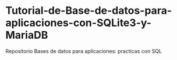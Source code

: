 # Tutorial-de-Base-de-datos-para-aplicaciones-con-SQLite3-y-MariaDB
Repositorio Bases de datos para aplicaciones: practicas con SQL
